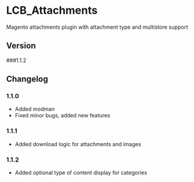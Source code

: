 # LCB_Attachments
Magento attachments plugin with attachment type and multistore support
 
## Version

###1.1.2

## Changelog

### 1.1.0

* Added modman
* Fixed minor bugs, added new features

### 1.1.1

* Added download logic for attachments and images

### 1.1.2

* Added optional type of content display for categories
